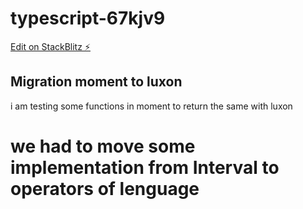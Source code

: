 # typescript-67kjv9

[Edit on StackBlitz ⚡️](https://stackblitz.com/edit/typescript-67kjv9)

## Migration moment to luxon

i am testing some functions in moment to return the same with luxon

# we had to move some implementation from Interval to operators of lenguage
